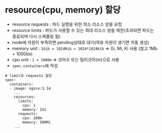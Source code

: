 # resource(cpu, memory) 할당
  - resource requests : 파드 실행을 위한 최소 리소스 양을 요청
  - resource limits : 파드가 사용할 수 있는 최대 리소스 양을 제한(초과되면 파드는 종료되며 다시 스케줄링 됨)
  - node에 자원이 부족하면 pending상태로 대기(여유 자원이 생기면 자동 생성)
  - memory unit : `1Gib = 1024Mib = 1024*1024Kib` => Gi, Mi, Ki 사용 (참고 1Mb = 1000kb)
  - cpu unit : `1 = 1000m` => 코어수 또는 밀리코어(m)으로 사용
  - `spec.containers`에 작성
  
```
# limit과 requests 할당
spec:
  containers:
  - image: nginx:1.14    
    ...
    resources:
      limits:
        cpu: 1
        memory: 1Gi
      requests:
        cpu: 200m
        memory: 500Mi
    ...
```

